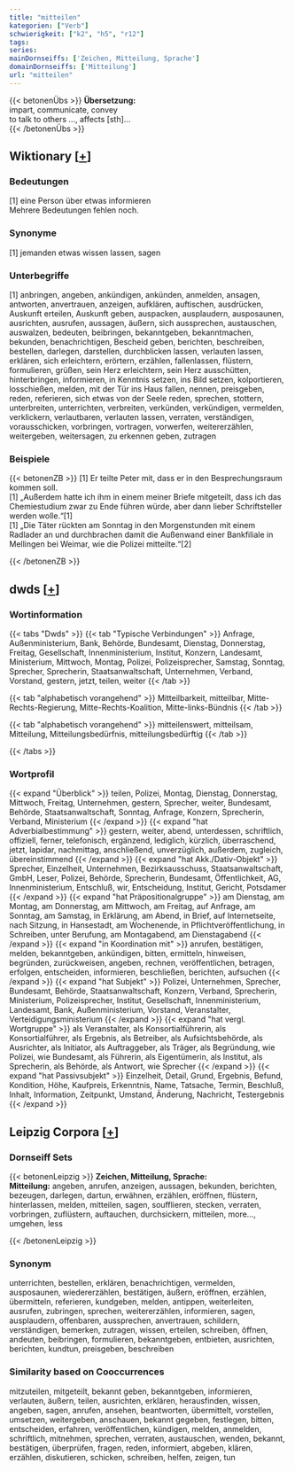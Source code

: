 ```yaml
---
title: "mitteilen"
kategorien: ["Verb"]
schwierigkeit: ["k2", "h5", "r12"]
tags:
series:
mainDornseiffs: ['Zeichen, Mitteilung, Sprache']
domainDornseiffs: ['Mitteilung']
url: "mitteilen"
---
```


{{< betonenÜbs >}}
**Übersetzung:**  
impart, communicate, convey  
to talk to  others ..., affects  [sth]...  
{{< /betonenÜbs >}}

## Wiktionary [[+](https://de.wiktionary.org/wiki/mitteilen)]

### Bedeutungen
[1] eine Person über etwas informieren  
Mehrere Bedeutungen fehlen noch.  

### Synonyme
[1] jemanden etwas wissen lassen, sagen  

### Unterbegriffe
[1] anbringen, angeben, ankündigen, ankünden, anmelden, ansagen, antworten, anvertrauen, anzeigen, aufklären, auftischen, ausdrücken, Auskunft erteilen, Auskunft geben, auspacken, ausplaudern, ausposaunen, ausrichten, ausrufen, aussagen, äußern, sich aussprechen, austauschen, auswalzen, bedeuten, beibringen, bekanntgeben, bekanntmachen, bekunden, benachrichtigen, Bescheid geben, berichten, beschreiben, bestellen, darlegen, darstellen, durchblicken lassen, verlauten lassen, erklären, sich erleichtern, erörtern, erzählen, fallenlassen, flüstern, formulieren, grüßen, sein Herz erleichtern, sein Herz ausschütten, hinterbringen, informieren, in Kenntnis setzen, ins Bild setzen, kolportieren, losschießen, melden, mit der Tür ins Haus fallen, nennen, preisgeben, reden, referieren, sich etwas von der Seele reden, sprechen, stottern, unterbreiten, unterrichten, verbreiten, verkünden, verkündigen, vermelden, verklickern, verlautbaren, verlauten lassen, verraten, verständigen, vorausschicken, vorbringen, vortragen, vorwerfen, weitererzählen, weitergeben, weitersagen, zu erkennen geben, zutragen  

### Beispiele
{{< betonenZB >}}
[1] Er teilte Peter mit, dass er in den Besprechungsraum kommen soll.  
[1] „Außerdem hatte ich ihm in einem meiner Briefe mitgeteilt, dass ich das Chemiestudium zwar zu Ende führen würde, aber dann lieber Schriftsteller werden wolle.“[1]  
[1] „Die Täter rückten am Sonntag in den Morgenstunden mit einem Radlader an und durchbrachen damit die Außenwand einer Bankfiliale in Mellingen bei Weimar, wie die Polizei mitteilte.“[2]  

{{< /betonenZB >}}


## dwds [[+](https://www.dwds.de/wb/mitteilen)]

### Wortinformation
{{< tabs "Dwds" >}}
{{< tab "Typische Verbindungen" >}}
Anfrage, Außenministerium, Bank, Behörde, Bundesamt, Dienstag, Donnerstag, Freitag, Gesellschaft, Innenministerium, Institut, Konzern, Landesamt, Ministerium, Mittwoch, Montag, Polizei, Polizeisprecher, Samstag, Sonntag, Sprecher, Sprecherin, Staatsanwaltschaft, Unternehmen, Verband, Vorstand, gestern, jetzt, teilen, weiter
{{< /tab >}}

{{< tab "alphabetisch vorangehend" >}}
Mitteilbarkeit, mitteilbar, Mitte-Rechts-Regierung, Mitte-Rechts-Koalition, Mitte-links-Bündnis
{{< /tab >}}

{{< tab "alphabetisch vorangehend" >}}
mitteilenswert, mitteilsam, Mitteilung, Mitteilungsbedürfnis, mitteilungsbedürftig
{{< /tab >}}

{{< /tabs >}}

### Wortprofil
{{< expand "Überblick" >}} teilen, Polizei, Montag, Dienstag, Donnerstag, Mittwoch, Freitag, Unternehmen, gestern, Sprecher, weiter, Bundesamt, Behörde, Staatsanwaltschaft, Sonntag, Anfrage, Konzern, Sprecherin, Verband, Ministerium {{< /expand >}}
{{< expand "hat Adverbialbestimmung" >}} gestern, weiter, abend, unterdessen, schriftlich, offiziell, ferner, telefonisch, ergänzend, lediglich, kürzlich, überraschend, jetzt, lapidar, nachmittag, anschließend, unverzüglich, außerdem, zugleich, übereinstimmend {{< /expand >}}
{{< expand "hat Akk./Dativ-Objekt" >}} Sprecher, Einzelheit, Unternehmen, Bezirksausschuss, Staatsanwaltschaft, GmbH, Leser, Polizei, Behörde, Sprecherin, Bundesamt, Öffentlichkeit, AG, Innenministerium, Entschluß, wir, Entscheidung, Institut, Gericht, Potsdamer {{< /expand >}}
{{< expand "hat Präpositionalgruppe" >}} am Dienstag, am Montag, am Donnerstag, am Mittwoch, am Freitag, auf Anfrage, am Sonntag, am Samstag, in Erklärung, am Abend, in Brief, auf Internetseite, nach Sitzung, in Hansestadt, am Wochenende, in Pflichtveröffentlichung, in Schreiben, unter Berufung, am Montagabend, am Dienstagabend {{< /expand >}}
{{< expand "in Koordination mit" >}} anrufen, bestätigen, melden, bekanntgeben, ankündigen, bitten, ermitteln, hinweisen, begründen, zurückweisen, angeben, rechnen, veröffentlichen, betragen, erfolgen, entscheiden, informieren, beschließen, berichten, aufsuchen {{< /expand >}}
{{< expand "hat Subjekt" >}} Polizei, Unternehmen, Sprecher, Bundesamt, Behörde, Staatsanwaltschaft, Konzern, Verband, Sprecherin, Ministerium, Polizeisprecher, Institut, Gesellschaft, Innenministerium, Landesamt, Bank, Außenministerium, Vorstand, Veranstalter, Verteidigungsministerium {{< /expand >}}
{{< expand "hat vergl. Wortgruppe" >}} als Veranstalter, als Konsortialführerin, als Konsortialführer, als Ergebnis, als Betreiber, als Aufsichtsbehörde, als Ausrichter, als Initiator, als Auftraggeber, als Träger, als Begründung, wie Polizei, wie Bundesamt, als Führerin, als Eigentümerin, als Institut, als Sprecherin, als Behörde, als Antwort, wie Sprecher {{< /expand >}}
{{< expand "hat Passivsubjekt" >}} Einzelheit, Detail, Grund, Ergebnis, Befund, Kondition, Höhe, Kaufpreis, Erkenntnis, Name, Tatsache, Termin, Beschluß, Inhalt, Information, Zeitpunkt, Umstand, Änderung, Nachricht, Testergebnis {{< /expand >}}

## Leipzig Corpora [[+](https://corpora.uni-leipzig.de/en/res?word=mitteilen&corpusId=deu_newscrawl-public_2018)]

### Dornseiff Sets
{{< betonenLeipzig >}}
**Zeichen, Mitteilung, Sprache:**  
**Mitteilung:** angeben, anrufen, anzeigen, aussagen, bekunden, berichten, bezeugen, darlegen, dartun, erwähnen, erzählen, eröffnen, flüstern, hinterlassen, melden, mitteilen, sagen, soufflieren, stecken, verraten, vorbringen, zuflüstern, auftauchen, durchsickern, mitteilen, more..., umgehen, less  

{{< /betonenLeipzig >}}

### Synonym
unterrichten, bestellen, erklären, benachrichtigen, vermelden, ausposaunen, wiedererzählen, bestätigen, äußern, eröffnen, erzählen, übermitteln, referieren, kundgeben, melden, antippen, weiterleiten, ausrufen, zubringen, sprechen, weitererzählen, informieren, sagen, ausplaudern, offenbaren, aussprechen, anvertrauen, schildern, verständigen, bemerken, zutragen, wissen, erteilen, schreiben, öffnen, andeuten, beibringen, formulieren, bekanntgeben, entbieten, ausrichten, berichten, kundtun, preisgeben, beschreiben


### Similarity based on Cooccurrences
mitzuteilen, mitgeteilt, bekannt geben, bekanntgeben, informieren, verlauten, äußern, teilen, ausrichten, erklären, herausfinden, wissen, angeben, sagen, anrufen, ansehen, beantworten, übermittelt, vorstellen, umsetzen, weitergeben, anschauen, bekannt gegeben, festlegen, bitten, entscheiden, erfahren, veröffentlichen, kündigen, melden, anmelden, schriftlich, mitnehmen, sprechen, verraten, austauschen, wenden, bekannt, bestätigen, überprüfen, fragen, reden, informiert, abgeben, klären, erzählen, diskutieren, schicken, schreiben, helfen, zeigen, tun

